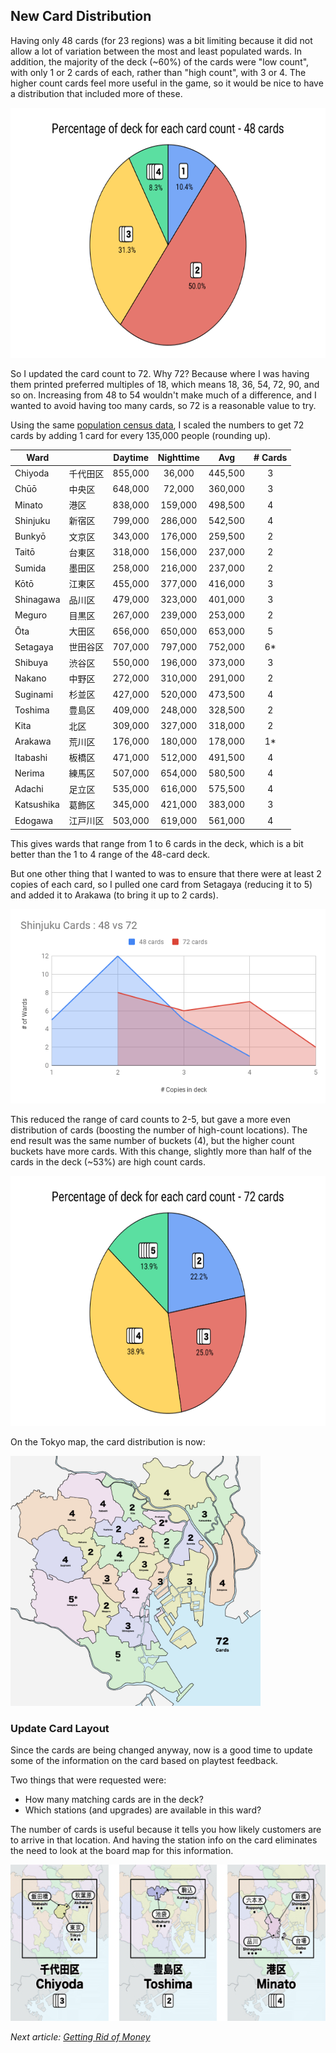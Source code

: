 ## New Card Distribution

Having only 48 cards (for 23 regions) was a bit limiting because it did not allow a lot of variation between the most and least populated wards. In addition, the majority of the deck (~60%) of the cards were "low count", with only 1 or 2 cards of each, rather than "high count", with 3 or 4. The higher count cards feel more useful in the game, so it would be nice to have a distribution that included more of these.

<a href="images/card-pie-48.png"><img src="images/card-pie-48.png" height="400px" /></a>

So I updated the card count to 72. Why 72? Because where I was having them printed preferred multiples of 18, which means 18, 36, 54, 72, 90, and so on. Increasing from 48 to 54 wouldn't make much of a difference, and I wanted to avoid having too many cards, so 72 is a reasonable value to try.

Using the same [population census data](https://www.stat.go.jp/english/data/kokusei/2000/jutsu1/00/01.html), I scaled the numbers to get 72 cards by adding 1 card for every 135,000 people (rounding up).

| Ward       | 　　　　 | Daytime | Nighttime | Avg     | # Cards |
| ---------- | ------- | :-----: | :-------: | :-----: | :-----: |
| Chiyoda    | 千代田区 | 855,000 |   36,000  | 445,500 |    3    |
| Chūō       | 中央区　 | 648,000 |   72,000  | 360,000 |    3    |
| Minato     | 港区　　 | 838,000 |  159,000  | 498,500 |    4    |
| Shinjuku   | 新宿区　 | 799,000 |  286,000  | 542,500 |    4    |
| Bunkyō     | 文京区　 | 343,000 |  176,000  | 259,500 |    2    |
| Taitō      | 台東区　 | 318,000 |  156,000  | 237,000 |    2    |
| Sumida     | 墨田区　 | 258,000 |  216,000  | 237,000 |    2    |
| Kōtō       | 江東区　 | 455,000 |  377,000  | 416,000 |    3    |
| Shinagawa  | 品川区　 | 479,000 |  323,000  | 401,000 |    3    |
| Meguro     | 目黒区　 | 267,000 |  239,000  | 253,000 |    2    |
| Ōta        | 大田区　 | 656,000 |  650,000  | 653,000 |    5    |
| Setagaya   | 世田谷区 | 707,000 |  797,000  | 752,000 |    6*   |
| Shibuya    | 渋谷区　 | 550,000 |  196,000  | 373,000 |    3    |
| Nakano     | 中野区　 | 272,000 |  310,000  | 291,000 |    2    |
| Suginami   | 杉並区　 | 427,000 |  520,000  | 473,500 |    4    |
| Toshima    | 豊島区　 | 409,000 |  248,000  | 328,500 |    2    |
| Kita       | 北区　　 | 309,000 |  327,000  | 318,000 |    2    |
| Arakawa    | 荒川区　 | 176,000 |  180,000  | 178,000 |    1*   |
| Itabashi   | 板橋区　 | 471,000 |  512,000  | 491,500 |    4    |
| Nerima     | 練馬区　 | 507,000 |  654,000  | 580,500 |    4    |
| Adachi     | 足立区　 | 535,000 |  616,000  | 575,500 |    4    |
| Katsushika | 葛飾区　 | 345,000 |  421,000  | 383,000 |    3    |
| Edogawa    | 江戸川区 | 503,000 |  619,000  | 561,000 |    4    |

This gives wards that range from 1 to 6 cards in the deck, which is a bit better than the 1 to 4 range of the 48-card deck.

But one other thing that I wanted to was to ensure that there were at least 2 copies of each card, so I pulled one card from Setagaya (reducing it to 5) and added it to Arakawa (to bring it up to 2 cards).

<a href="images/cards-48-vs-72.png"><img src="images/cards-48-vs-72.png" width="600px" /></a>

This reduced the range of card counts to 2-5, but gave a more even distribution of cards (boosting the number of high-count locations). The end result was the same number of buckets (4), but the higher count buckets have more cards. With this change, slightly more than half of the cards in the deck (~53%) are high count cards.

<a href="images/card-pie-72.png"><img src="images/card-pie-72.png" height="400px" /></a>

On the Tokyo map, the card distribution is now:

<a href="maps/card-counts-72.jpg"><img src="maps/card-counts-72.jpg" height="400px" width="400px" /></a>

### Update Card Layout

Since the cards are being changed anyway, now is a good time to update some of the information on the card based on playtest feedback.

Two things that were requested were:

* How many matching cards are in the deck?
* Which stations (and upgrades) are available in this ward?

The number of cards is useful because it tells you how likely customers are to arrive in that location. And having the station info on the card eliminates the need to look at the board map for this information.

<a href="images/cards-v2.png"><img src="images/cards-v2-sm.png" height="250px" width="588px" /></a>

_Next article: [Getting Rid of Money](08-money.md)_
